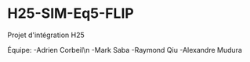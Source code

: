 # H25-SIM-Eq5-FLIP
Projet d'intégration H25

Équipe:
-Adrien Corbeil\n
-Mark Saba
-Raymond Qiu
-Alexandre Mudura
